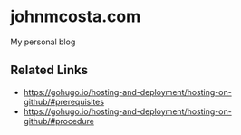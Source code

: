 # johnmcosta.com
My personal blog

## Related Links

  * https://gohugo.io/hosting-and-deployment/hosting-on-github/#prerequisites
  * https://gohugo.io/hosting-and-deployment/hosting-on-github/#procedure

